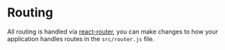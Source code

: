 # Routing

All routing is handled via [react-router][reactrouter], you can make changes to
how your application handles routes in the `src/router.js` file.

[reactrouter]: https://reacttraining.com/react-router/
